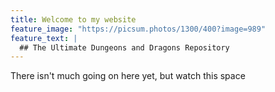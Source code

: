 ```yaml
---
title: Welcome to my website
feature_image: "https://picsum.photos/1300/400?image=989"
feature_text: |
  ## The Ultimate Dungeons and Dragons Repository
---
```


There isn't much going on here yet, but watch this space
